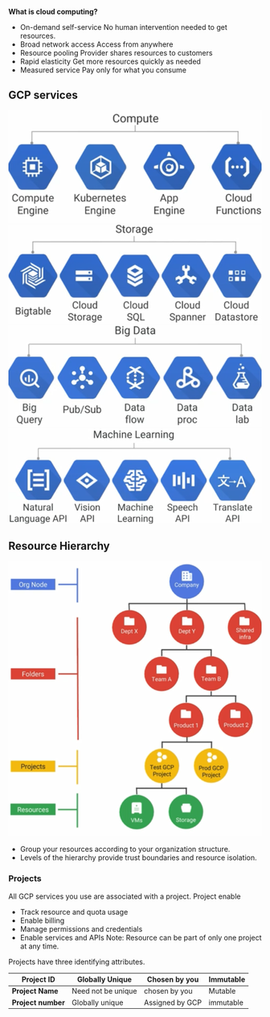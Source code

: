 **What is cloud computing?**

- On-demand self-service
  No human intervention needed to get resources.
- Broad network access
  Access from anywhere
- Resource pooling
   Provider shares resources to customers
- Rapid elasticity
  Get more resources quickly as needed
- Measured service
  Pay only for what you consume

## GCP services 
![](Pasted%20image%2020230603150822.png)
![](Pasted%20image%2020230603150845.png)
![](Pasted%20image%2020230603150901.png)
![](Pasted%20image%2020230603150921.png)

## Resource Hierarchy
![](Pasted%20image%2020230603160442.png)
- Group your resources according to your organization structure.
- Levels of the hierarchy provide trust boundaries and resource isolation.

### Projects
All GCP services you use are associated with a project.
Project enable 
- Track resource and quota usage 
- Enable billing 
- Manage permissions and credentials 
- Enable services and APIs 
Note: Resource can be part of only one project at any time.

Projects have three identifying attributes.

| Project ID |Globally Unique |Chosen by you |Immutable |
| -- | -- | --| -- |
|**Project Name** | Need not be unique | chosen by you | Mutable |
|**Project number** | Globally unique | Assigned by GCP | immutable|





  
  
  
